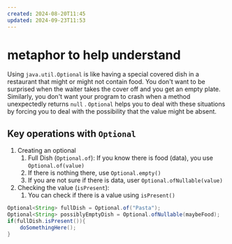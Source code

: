 ```yaml
---
created: 2024-08-20T11:45
updated: 2024-09-23T11:53
---
```

# metaphor to help understand
Using `java.util.Optional` is like having a special covered dish in a restaurant that might or might not contain food. You don't want to be surprised when the waiter takes the cover off and you get an empty plate. Similarly, you don't want your program to crash when a method unexpectedly returns `null` . `Optional` helps you to deal with these situations by forcing you to deal with the possibility that the value might be absent. 

## Key operations with `Optional`
1. Creating an optional
	1. Full Dish (`Optional.of`): If you know there is food (data), you use `Optional.of(value)`
	2. If there is nothing there, use `Optional.empty()`
	3. If you are not sure if there is data, user `Optional.ofNullable(value)`
2. Checking the value (`isPresent`):
	1. You can check if there is a value using `isPresent()`
```java
Optional<String> fullDish = Optional.of("Pasta");
Optional<String> possiblyEmptyDish = Optional.ofNullable(maybeFood);
if(fullDish.isPresent()){
	doSomethingHere(); 
}
```
